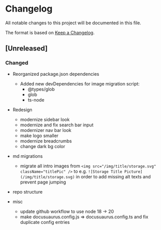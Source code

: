 # Changelog

All notable changes to this project will be documented in this file.

The format is based on [Keep a Changelog](https://keepachangelog.com/en/1.0.0/).

## [Unreleased]

### Changed

- Reorganized package.json dependencies

  - Added new devDependencies for image migration script:
    - @types/glob
    - glob
    - ts-node

- Redesign

  - modernize sidebar look
  - modernize and fix search bar input
  - modernizer nav bar look
  - make logo smaller
  - modernize breadcrumbs
  - change dark bg color

- md migrations

  - migrate all intro images from `<img src="/img/title/storage.svg" className="titlePic" />` to e.g. `![Storage Title Picture](/img/title/storage.svg)` in order to add missing alt texts and prevent page jumping

- repo structure

- misc
  - update github workflow to use node 18 -> 20
  - make docusuaurus.config.js => docusuaurus.config.ts and fix duplicate config entries
